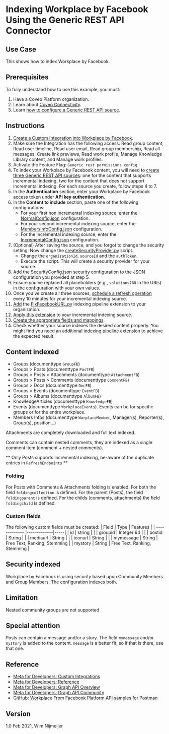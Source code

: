 # Indexing Workplace by Facebook Using the Generic REST API Connector

## Use Case
This shows how to index Workplace by Facebook.

## Prerequisites
To fully understand how to use this example, you must:
1. Have a Coveo Platform organization.
2. Learn about [Coveo Connectivity](https://docs.coveo.com/en/1702/).
3. Learn [how to configure a Generic REST API source](https://docs.coveo.com/en/1896/).

## Instructions
1. [Create a Custom Integration into Workplace by Facebook](https://developers.facebook.com/docs/workplace/custom-integrations-new/).
2. Make sure the Integration has the following access: Read group content, Read user timeline, Read user email, Read group membership, Read all messages, Create link previews, Read work profile, Manage Knowledge Library content, and Manage work profiles.
3. Activate the Feature Flag: `Generic rest permissions config`.
4. To index your Workplace by Facebook content, you will need to [create three Generic REST API sources](https://docs.coveo.com/en/1896/): one for the content that supports incremental indexing, two for the content that does not support incremental indexing. For each source you create, follow steps 4 to 7.
5. In the **Authentication** section, enter your Workplace by Facebook access token under **API key authentication**.
6. In the **Content to include** section, paste one of the following configurations:
    - For your first non incremental indexing source, enter the [NormalConfig.json](https://github.com/coveooss/connectivity-library/blob/master/WorkplaceByFacebook/index/NormalConfig.json) configuration.
    - For your second incremental indexing source, enter the [MembersInfoConfig.json](https://github.com/coveooss/connectivity-library/blob/master/WorkplaceByFacebook/index/MembersInfoConfig.json) configuration.
    - For the incremental indexing source, enter the [IncrementalConfig.json](https://github.com/coveooss/connectivity-library/blob/master/WorkplaceByFacebook/index/IncrementalConfig.json) configuration.
6. (Optional) After saving the source, and you forgot to change the security setting: Now change the [createSecurityProvider.py](https://github.com/coveooss/connectivity-library/blob/master/WorkplaceByFacebook/createSecurityProvider.py) script.
   - Change the `organizationId`, `sourceId` and the `authToken`.
   - Execute the script. This will create a security provider for your source.
7. Add the [SecurityConfig.json](https://github.com/coveooss/connectivity-library/blob/master/WorkplaceByFacebook/index/SecurityConfig.json) security configuration to the JSON configuration you provided at step 5. 
8. Ensure you've replaced all placeholders (e.g., `solutions788` in the URIs) in the configuration with your own values.
9. Once you've create all three sources, [schedule a refresh operation](https://docs.coveo.com/en/1933/) every 10 minutes for your incremental indexing source.
10. [Add](https://docs.coveo.com/en/1645/) the [FixFacebookURL.py](https://github.com/coveooss/connectivity-library/blob/master/WorkplaceByFacebook/FixFacebookURL.py) indexing pipeline extension to your organization.
11. [Apply this extension](https://docs.coveo.com/en/1936/) to your incremental indexing source.
12. [Create the appropriate fields and mappings](https://docs.coveo.com/en/1896/#completion).
13. Check whether your source indexes the desired content properly. You might find you need an additional [indexing pipeline extension](https://docs.coveo.com/en/1645/) to achieve the expected result.


## Content indexed
* Groups (documenttype `GroupFB`)
* Groups > Posts (documenttype `PostFB`)
* Groups > Posts > Attachments (documenttype `AttachmentFB`)
* Groups > Posts > Comments (documenttype `CommentFB`)
* Groups > Docs (documenttype `DocFB`)
* Groups > Events (documenttype `EventFB`)
* Groups > Albums (documenttype `AlbumFB`)
* KnowledgeArticles (documenttype `KnowledgeFB`)
* Events (documenttype `WorkplaceEvents`). Events can be for specific groups or for the entire workplace.
* Members Infos (documenttype `WorplaceMember`, Manager(s), Reporter(s), Group(s), position...)


Attachments are completely downloaded and full text indexed.

Comments can contain nested comments, they are indexed as a single comment item (comment + nested comments).

** Only Posts supports incremental indexing, be-aware of the duplicate entries in `RefreshEndpoints` **

### Folding
For Posts with Comments & Attachments folding is enabled.
For both the field `foldingcollection` is defined. For the parent (Posts), the field `foldingparent` is defined. For the childs (comments, attachments) the field `foldingchild` is defined.

### Custom fields
The following custom fields must be created:
| Field        | Type           | Features  |
| ------------- |-------------|-----|
| id       | string |  |
| groupid  | Integer 64 | |
| postid   | String | |
| mediaurl | String      |     |
| iconurl  | String     | |
| mymessage | String  | Free Text, Ranking, Stemming |
| mystory   | String  | Free Text, Ranking, Stemming |


## Security indexed
Workplace by Facebook is using security based upon Community Members and Group Members. The configuration indexes both.

## Limitation
Nested community groups are not supported

## Special attention
Posts can contain a message and/or a story. The field `mymessage` and/or `mystory` is added to the content. `message` is a better fit, so if that is there, use that one.

## Reference
* [Meta for Developers: Custom Integrations](https://developers.facebook.com/docs/workplace/custom-integrations-new/)
* [Meta for Developers: Reference](https://developers.facebook.com/docs/workplace/reference)
* [Meta for Developers: Graph API Overview](https://developers.facebook.com/docs/graph-api/using-graph-api)
* [Meta for Developers: Graph API Community](https://developers.facebook.com/docs/workplace/reference/graph-api/community)
* [GitHub: Workplace From Facebook Platform API samples for Postman](https://github.com/fbsamples/workplace-platform-samples/tree/master/SampleAPIEndpoints/Postman)

## Version
1.0 Feb 2021, Wim Nijmeijer
